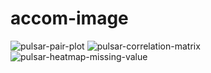 # accom-image

![pulsar-pair-plot](https://github.com/maderahano/accom-image/assets/76169846/a2b90053-9edd-4377-ad0b-4a534909b383)
![pulsar-correlation-matrix](https://github.com/maderahano/accom-image/assets/76169846/36bde737-e8a9-41b4-942c-c9a585a1e73d)
![pulsar-heatmap-missing-value](https://github.com/maderahano/accom-image/assets/76169846/fc854799-779c-435c-b7ba-27ba8e0a7e7d)
